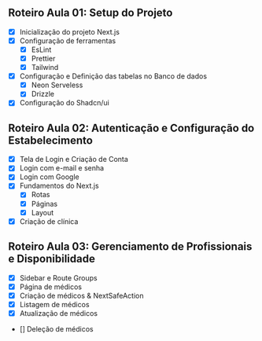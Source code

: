 ## Roteiro Aula 01: Setup do Projeto

- [x] Inicialização do projeto Next.js
- [x] Configuração de ferramentas
  - [x] EsLint
  - [x] Prettier
  - [x] Tailwind
- [x] Configuração e Definição das tabelas no Banco de dados
  - [x] Neon Serveless
  - [x] Drizzle
- [x] Configuração do Shadcn/ui

## Roteiro Aula 02: Autenticação e Configuração do Estabelecimento

- [x] Tela de Login e Criação de Conta
- [x] Login com e-mail e senha
- [x] Login com Google
- [x] Fundamentos do Next.js
  - [x] Rotas
  - [x] Páginas
  - [x] Layout
- [x] Criação de clínica

## Roteiro Aula 03: Gerenciamento de Profissionais e Disponibilidade

- [x] Sidebar e Route Groups
- [x] Página de médicos
- [x] Criação de médicos & NextSafeAction
- [x] Listagem de médicos
- [x] Atualização de médicos
- [] Deleção de médicos
